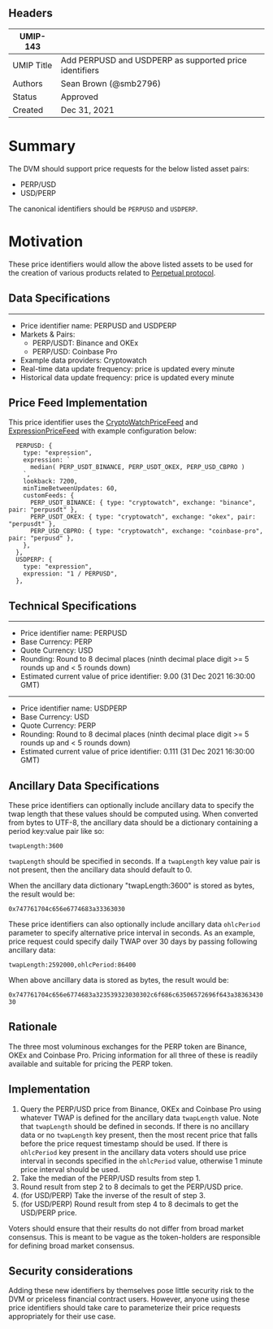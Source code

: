 ## Headers

| UMIP-143            |                                                               |
| ------------------- | ------------------------------------------------------------- |
| UMIP Title          | Add PERPUSD and USDPERP as supported price identifiers        |
| Authors             | Sean Brown (@smb2796)                                         |
| Status              | Approved                                                     |
| Created             | Dec 31, 2021                                                  |

# Summary 

The DVM should support price requests for the below listed asset pairs:
- PERP/USD
- USD/PERP


The canonical identifiers should be `PERPUSD` and `USDPERP`.

# Motivation

These price identifiers would allow the above listed assets to be used for the creation of various products related to [Perpetual protocol](https://www.perp.com/).


## Data Specifications

-----------------------------------------
- Price identifier name: PERPUSD and USDPERP
- Markets & Pairs:
  - PERP/USDT: Binance and OKEx
  - PERP/USD: Coinbase Pro
- Example data providers: Cryptowatch
- Real-time data update frequency: price is updated every minute
- Historical data update frequency: price is updated every minute

## Price Feed Implementation

This price identifier uses the [CryptoWatchPriceFeed](https://github.com/UMAprotocol/protocol/blob/master/packages/financial-templates-lib/src/price-feed/CryptoWatchPriceFeed.js) and [ExpressionPriceFeed](https://github.com/UMAprotocol/protocol/blob/master/packages/financial-templates-lib/src/price-feed/ExpressionPriceFeed.js) with example configuration below:

```
  PERPUSD: {
    type: "expression",
    expression: `
      median( PERP_USDT_BINANCE, PERP_USDT_OKEX, PERP_USD_CBPRO )
    `,
    lookback: 7200,
    minTimeBetweenUpdates: 60,
    customFeeds: {
      PERP_USDT_BINANCE: { type: "cryptowatch", exchange: "binance", pair: "perpusdt" },
      PERP_USDT_OKEX: { type: "cryptowatch", exchange: "okex", pair: "perpusdt" },
      PERP_USD_CBPRO: { type: "cryptowatch", exchange: "coinbase-pro", pair: "perpusd" },
    },
  },
  USDPERP: {
    type: "expression",
    expression: "1 / PERPUSD",
  },
```

## Technical Specifications

-----------------------------------------
- Price identifier name: PERPUSD
- Base Currency: PERP
- Quote Currency: USD
- Rounding: Round to 8 decimal places (ninth decimal place digit >= 5 rounds up and < 5 rounds down)
- Estimated current value of price identifier: 9.00 (31 Dec 2021 16:30:00 GMT)
-----------------------------------------
- Price identifier name: USDPERP
- Base Currency: USD
- Quote Currency: PERP
- Rounding: Round to 8 decimal places (ninth decimal place digit >= 5 rounds up and < 5 rounds down)
- Estimated current value of price identifier: 0.111 (31 Dec 2021 16:30:00 GMT)

## Ancillary Data Specifications

These price identifiers can optionally include ancillary data to specify the twap length that these values should be computed using. When converted from bytes to UTF-8, the ancillary data should be a dictionary containing a period key:value pair like so:

```twapLength:3600```

`twapLength` should be specified in seconds. If a `twapLength` key value pair is not present, then the ancillary data should default to 0.

When the ancillary data dictionary "twapLength:3600" is stored as bytes, the result would be:

```0x747761704c656e6774683a33363030```

These price identifiers can also optionally include ancillary data `ohlcPeriod` parameter to specify alternative price interval in seconds. As an example, price request could specify daily TWAP over 30 days by passing following ancillary data:

```twapLength:2592000,ohlcPeriod:86400```

When above ancillary data is stored as bytes, the result would be:

```0x747761704c656e6774683a323539323030302c6f686c63506572696f643a3836343030```

## Rationale

The three most voluminous exchanges for the PERP token are Binance, OKEx and Coinbase Pro. Pricing information for all three of these is readily available and suitable for pricing the PERP token.

## Implementation

1. Query the PERP/USD price from Binance, OKEx and Coinbase Pro using whatever TWAP is defined for the ancillary data `twapLength` value. Note that `twapLength` should be defined in seconds. If there is no ancillary data or no `twapLength` key present, then the most recent price that falls before the price request timestamp should be used. If there is `ohlcPeriod` key present in the ancillary data voters should use price interval in seconds specified in the `ohlcPeriod` value, otherwise 1 minute price interval should be used.
2. Take the median of the PERP/USD results from step 1.
3. Round result from step 2 to 8 decimals to get the PERP/USD price.
4. (for USD/PERP) Take the inverse of the result of step 3.
5. (for USD/PERP) Round result from step 4 to 8 decimals to get the USD/PERP price.

Voters should ensure that their results do not differ from broad market consensus. This is meant to be vague as the token-holders are responsible for defining broad market consensus.

## Security considerations

Adding these new identifiers by themselves pose little security risk to the DVM or priceless financial contract users. However, anyone using these price identifiers should take care to parameterize their price requests appropriately for their use case.
